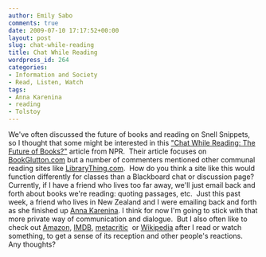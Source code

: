 ```yaml
---
author: Emily Sabo
comments: true
date: 2009-07-10 17:17:52+00:00
layout: post
slug: chat-while-reading
title: Chat While Reading
wordpress_id: 264
categories:
- Information and Society
- Read, Listen, Watch
tags:
- Anna Karenina
- reading
- Tolstoy
---
```


We've often discussed the future of books and reading on Snell Snippets, so I thought that some might be interested in this ["Chat While Reading: The Future of Books?"](http://www.npr.org/templates/story/story.php?storyId=106150832) article from NPR.  Their article focuses on [BookGlutton.com](http://www.bookglutton.com/) but a number of commenters mentioned other communal reading sites like [LibraryThing.com](http://www.librarything.com/).  How do you think a site like this would function differently for classes than a Blackboard chat or discussion page?  Currently, if I have a friend who lives too far away, we'll just email back and forth about books we're reading: quoting passages, etc.  Just this past week, a friend who lives in New Zealand and I were emailing back and forth as she finished up [Anna Karenina](http://nucat.lib.neu.edu/search~S13?/Xanna+karenina&SORT=D/Xanna+karenina&SORT=D&SUBKEY=anna%20karenina/1%2C25%2C25%2CE/frameset&FF=Xanna+karenina&SORT=D&2%2C2%2C). I think for now I'm going to stick with that more private way of communication and dialogue.  But I also often like to check out [Amazon](http://www.amazon.com/), [IMDB](http://www.imdb.com/), [metacritic](http://www.metacritic.com/)  or [Wikipedia](http://en.wikipedia.org/wiki/Main_Page) after I read or watch something, to get a sense of its reception and other people's reactions.  Any thoughts?
